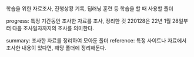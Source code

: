 학습을 위한 자료조사, 진행상황 기록, 딥러닝 훈련 등 학습을 할 때 사용할 폴더 

progress: 특정 기간동안 조사한 자료를 조사, 정리한 것 
            220128은 22년 1월 28일부터 다음 조사일자까지의 조사를 의미한다.  

summary: 조사한 자료를 정리하여 모아둔 폴더 
    reference: 특정 사이트나 자료에서 조사한 내용이 있다면, 해당 폴더에 정리해둔다.
            